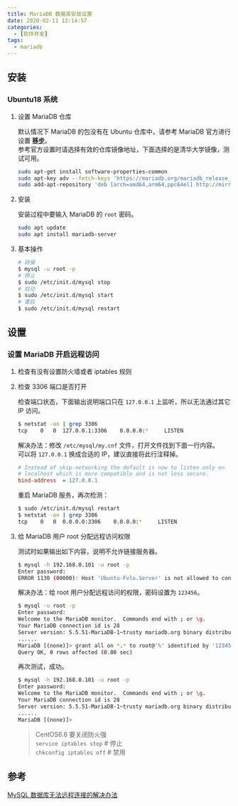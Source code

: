 ```yaml
---
title: MariaDB 数据库安装设置
date: 2020-02-11 12:14:57
categories:
  - [软件开发]
tags:
  - mariadb
---
```


## 安装

### Ubuntu18 系统

1. 设置 MariaDB 仓库

    默认情况下 MariaDB 的包没有在 Ubuntu 仓库中，请参考 MariaDB 官方进行设置 [**移步**](https://downloads.mariadb.org/mariadb/repositories/#mirror=neusoft)。  
    参考官方设置时请选择有效的仓库镜像地址，下面选择的是清华大学镜像，测试可用。

    ```sh
    sudo apt-get install software-properties-common
    sudo apt-key adv --fetch-keys 'https://mariadb.org/mariadb_release_signing_key.asc'
    sudo add-apt-repository 'deb [arch=amd64,arm64,ppc64el] http://mirror.its.dal.ca/mariadb/repo/10.4/ubuntu bionic main'
    ```

2. 安装

    安装过程中要输入 MariaDB 的 `root` 密码。

    ```sh
    sudo apt update
    sudo apt install mariadb-server
    ```

3. 基本操作

    ```sh
    # 链接
    $ mysql -u root -p
    # 停止
    $ sudo /etc/init.d/mysql stop
    # 启动
    $ sudo /etc/init.d/mysql start
    # 重启
    $ sudo /etc/init.d/mysql restart
    ```

## 设置

### 设置 MariaDB 开启远程访问

1. 检查有没有设置防火墙或者 iptables 规则

2. 检查 3306 端口是否打开

    检查端口状态，下面输出说明端口只在 `127.0.0.1` 上监听，所以无法通过其它 IP 访问。

    ```sh
    $ netstat -an | grep 3306
    tcp    0   0  127.0.0.1:3306    0.0.0.0:*     LISTEN
    ```

    解决办法：修改 `/etc/mysql/my.cnf` 文件，打开文件找到下面一行内容。  
    可以将 `127.0.0.1` 换成合适的 IP，建议直接将此行注释掉。

    ```ini
    # Instead of skip-networking the default is now to listen only on
    # localhost which is more compatible and is not less secure.
    bind-address  = 127.0.0.1
    ```

    重启 MariaDB 服务，再次检测：

    ```sh
    $ sudo /etc/init.d/mysql restart
    $ netstat -an | grep 3306
    tcp    0   0  0.0.0.0:3306    0.0.0.0:*     LISTEN
    ```

3. 给 MariaDB 用户 root 分配远程访问权限

    测试时如果输出如下内容，说明不允许链接服务器。

    ```sh
    $ mysql -h 192.168.0.101 -u root -p
    Enter password:
    ERROR 1130 (00000): Host 'Ubuntu-Fvlo.Server' is not allowed to connect to this MySQL server
    ```

    解决办法：给 root 用户分配远程访问的权限，密码设置为 `123456`。

    ```sh
    $ mysql -u root -p
    Enter password:
    Welcome to the MariaDB monitor.  Commands end with ; or \g.
    Your MariaDB connection id is 28
    Server version: 5.5.51-MariaDB-1~trusty mariadb.org binary distribution
    ......
    MariaDB [(none)]> grant all on *.* to root@'%' identified by '123456';
    Query OK, 0 rows affected (0.00 sec)
    ```

    再次测试，成功。

    ```sh
    $ mysql -h 192.168.0.101 -u root -p
    Enter password:
    Welcome to the MariaDB monitor.  Commands end with ; or \g.
    Your MariaDB connection id is 28
    Server version: 5.5.51-MariaDB-1~trusty mariadb.org binary distribution
    ......
    MariaDB [(none)]>
    ```

    > CentOS6.6 要关闭防火强  
    > `service iptables stop` # 停止  
    > `chkconfig iptables off` # 禁用  

## 参考

[MySQL 数据库无法远程连接的解决办法](http://www.cnblogs.com/beanmoon/p/3173924.html)

